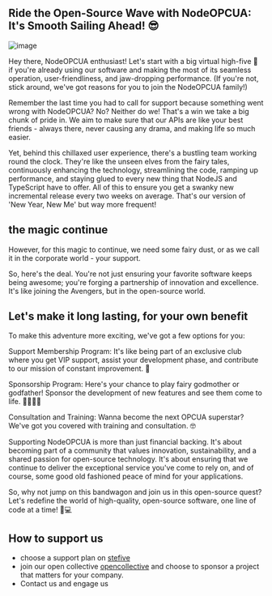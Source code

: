 ## Ride the Open-Source Wave with NodeOPCUA: It's Smooth Sailing Ahead! 😎

![image](https://www.wallpaperflare.com/man-on-surfboard-riding-wave-under-blue-and-white-sky-during-daytime-wallpaper-157446)

Hey there, NodeOPCUA enthusiast! Let's start with a big virtual high-five 🙌 if you're already using our software and making the most of its seamless operation, user-friendliness, and jaw-dropping performance. (If you're not, stick around, we've got reasons for you to join the NodeOPCUA family!)

Remember the last time you had to call for support because something went wrong with NodeOPCUA? No? Neither do we! That's a win we take a big chunk of pride in. We aim to make sure that our APIs are like your best friends - always there, never causing any drama, and making life so much easier.

Yet, behind this chillaxed user experience, there's a bustling team working round the clock. They're like the unseen elves from the fairy tales, continuously enhancing the technology, streamlining the code, ramping up performance, and staying glued to every new thing that NodeJS and TypeScript have to offer. All of this to ensure you get a swanky new incremental release every two weeks on average. That's our version of 'New Year, New Me' but way more frequent!


## the magic continue

However, for this magic to continue, we need some fairy dust, or as we call it in the corporate world - your support.

So, here's the deal. You're not just ensuring your favorite software keeps being awesome; you're forging a partnership of innovation and excellence. It's like joining the Avengers, but in the open-source world.


## Let's make it long lasting, for your own benefit

To make this adventure more exciting, we've got a few options for you:

Support Membership Program: It's like being part of an exclusive club where you get VIP support, assist your development phase, and contribute to our mission of constant improvement. 🚀

Sponsorship Program: Here's your chance to play fairy godmother or godfather! Sponsor the development of new features and see them come to life. 🧚‍♀️🧚‍♂️

Consultation and Training: Wanna become the next OPCUA superstar? We've got you covered with training and consultation. 🤓

Supporting NodeOPCUA is more than just financial backing. It's about becoming part of a community that values innovation, sustainability, and a shared passion for open-source technology. It's about ensuring that we continue to deliver the exceptional service you've come to rely on, and of course, some good old fashioned peace of mind for your applications.

So, why not jump on this bandwagon and join us in this open-source quest? Let's redefine the world of high-quality, open-source software, one line of code at a time! 💪💻

## How to support us

  - choose a support plan on [stefive](https://support.stefive.com)
  - join our open collective [opencollective](https://opencollective.com/node-opcua) and choose to sponsor a project that matters for your company.
  - Contact us and engage us 

